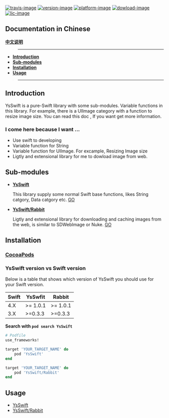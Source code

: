 [![travis-image]][travis-url]
[![version-image]][cocoaspod-url]
[![platform-image]][platform-image]
[![dowload-image]][cocoaspod-url]
[![lic-image]](LICENSE)


## Documentation in Chinese

**[中文说明](Documentation/zh_CN/Readme_CN.md)**



>---
- **[Introduction](#introduction)**
- **[Sub-modules](#Sub-modules)**
- **[Installation](#Installation)**
- **[Usage](#Usage)**
>---
## Introduction
   YsSwift is a pure-Swift library with some sub-modules. Variable functions in this library. For example, there is a  UIImage category with a function to resize image size.  You can  read this doc ,  If you want get more information.
### I come here because I want ...
- Use swift to developing
- Variable function for  String
- Variable function for  UIImage. For excample, Resizing Image size 
- Ligtly and extensional library for me to dowload image from web.

## Sub-modules
- **[YsSwift](Documentation/Animal.md)**

    This library supply some normal Swift base functions, likes String catgory, Data catgory etc. [GO](Documentation/Animal.md)
- **[YsSwift/Rabbit](Documentation/Rabbit.md)**

    Ligtly and extensional library for downloading and caching images from the web, is similar to SDWebImage or Nuke.  [GO](Documentation/Rabbit.md)

## Installation

### [CocoaPods](https://guides.cocoapods.org/using/using-cocoapods.html)

### YsSwift version vs Swift version
Below is a table that shows which version of YsSwift you should use for
your Swift version.

| Swift | YsSwfit       | Rabbit        |
| ----- | ------------- |---------------|
| 4.X   | >= 1.0.1      | >= 1.0.1      |
| 3.X   | >=0.3.3       | >=0.3.3       |

**Search with `pod search YsSwift`**
```ruby
# Podfile
use_frameworks!

target 'YOUR_TARGET_NAME' do
    pod 'YsSwift'
end

target 'YOUR_TARGET_NAME' do
    pod 'YsSwift/Rabbit'
end
```

## Usage

* [YsSwift](Documentation/Animal.md)
* [YsSwift/Rabbit](Documentation/Rabbit.md)

[iOS-url]: https://developer.apple.com/library/content/navigation/#section=Platforms&topic=iOS

[travis-url]: https://travis-ci.org/gb-6k-house/YsSwift
[lic-image]: https://img.shields.io/dub/l/vibe-d.svg
[platform-image]: https://img.shields.io/badge/platform-iOS-orange.svg
[travis-image]: https://travis-ci.org/gb-6k-house/YsSwift.svg?branch=master
[version-image]: https://img.shields.io/cocoapods/v/YsSwift.svg?style=flat
[dowload-image]: https://img.shields.io/cocoapods/dt/YsSwift.svg
[cocoaspod-url]: https://cocoapods.org/pods/YsSwift